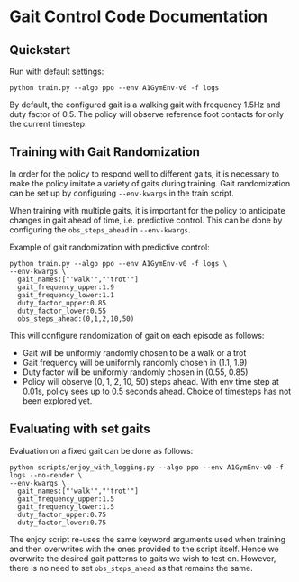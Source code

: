 # Gait Control Code Documentation

## Quickstart

Run with default settings: 
```
python train.py --algo ppo --env A1GymEnv-v0 -f logs
```

By default, the configured gait is a walking gait with frequency 1.5Hz and duty factor of 0.5. The policy will observe reference foot contacts for only the current timestep. 

## Training with Gait Randomization

In order for the policy to respond well to different gaits, it is necessary to make the policy imitate a variety of gaits during training. Gait randomization can be set up by configuring `--env-kwargs` in the train script. 

When training with multiple gaits, it is important for the policy to anticipate changes in gait ahead of time, i.e. predictive control. This can be done by configuring the `obs_steps_ahead` in `--env-kwargs`. 

Example of gait randomization with predictive control: 

```
python train.py --algo ppo --env A1GymEnv-v0 -f logs \
--env-kwargs \
  gait_names:["'walk'","'trot'"]
  gait_frequency_upper:1.9
  gait_frequency_lower:1.1
  duty_factor_upper:0.85
  duty_factor_lower:0.55
  obs_steps_ahead:(0,1,2,10,50)
```

This will configure randomization of gait on each episode as follows:
- Gait will be uniformly randomly chosen to be a walk or a trot
- Gait frequency will be uniformly randomly chosen in (1.1, 1.9)
- Duty factor will be uniformly randomly chosen in (0.55, 0.85)
- Policy will observe (0, 1, 2, 10, 50) steps ahead. With env time step at 0.01s, policy sees up to 0.5 seconds ahead. Choice of timesteps has not been explored yet. 

## Evaluating with set gaits


Evaluation on a fixed gait can be done as follows:

```
python scripts/enjoy_with_logging.py --algo ppo --env A1GymEnv-v0 -f logs --no-render \
--env-kwargs \
  gait_names:["'walk'","'trot'"]
  gait_frequency_upper:1.5
  gait_frequency_lower:1.5
  duty_factor_upper:0.75
  duty_factor_lower:0.75
```

The enjoy script re-uses the same keyword arguments used when training and then overwrites with the ones provided to the script itself. Hence we overwrite the desired gait patterns to gaits we wish to test on. However, there is no need to set `obs_steps_ahead` as that remains the same. 

